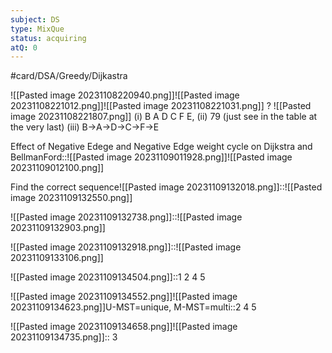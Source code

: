 ```yaml
---
subject: DS
type: MixQue
status: acquiring
atQ: 0
---
```

#card/DSA/Greedy/Dijkastra


![[Pasted image 20231108220940.png]]![[Pasted image 20231108221012.png]]![[Pasted image 20231108221031.png]]
?
![[Pasted image 20231108221807.png]] (i) B A D C F E, 
(ii) 79 (just see in the table at the very last)
(iii) B->A->D->C->F->E 

Effect of Negative Edege and Negative Edge weight cycle on Dijkstra and BellmanFord::![[Pasted image 20231109011928.png]]![[Pasted image 20231109012100.png]] <!--SR:!2023-11-13,3,250-->

Find the correct sequence![[Pasted image 20231109132018.png]]::![[Pasted image 20231109132550.png]] <!--SR:!2023-11-13,3,250-->


![[Pasted image 20231109132738.png]]::![[Pasted image 20231109132903.png]]


![[Pasted image 20231109132918.png]]::![[Pasted image 20231109133106.png]]

![[Pasted image 20231109134504.png]]::1 2 4 5 <!--SR:!2023-11-14,4,270-->

![[Pasted image 20231109134552.png]]![[Pasted image 20231109134623.png]]U-MST=unique, M-MST=multi::2 4 5 <!--SR:!2023-11-14,4,270-->

![[Pasted image 20231109134658.png]]![[Pasted image 20231109134735.png]]:: 3 <!--SR:!2023-11-11,1,230-->